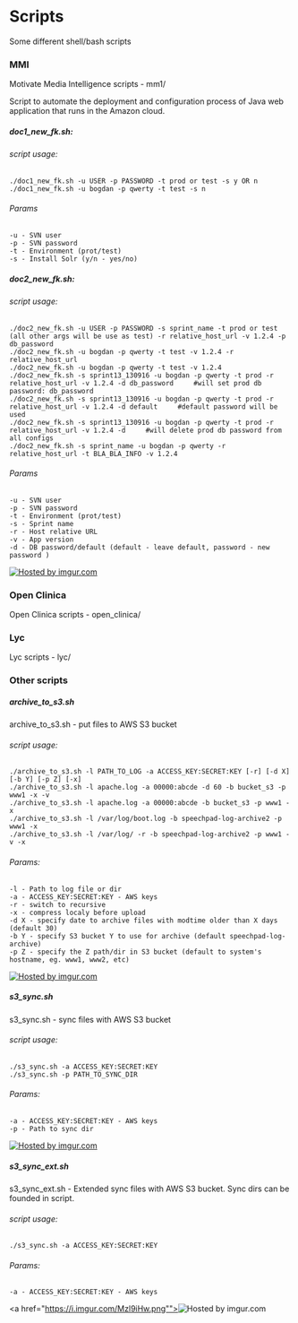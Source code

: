 Scripts
===

Some different shell/bash scripts


### MMI

Motivate Media Intelligence scripts - mm1/

Script to automate the deployment and configuration process of Java web application that runs in the Amazon cloud.

##### doc1_new_fk.sh:
###### script usage:  

    ./doc1_new_fk.sh -u USER -p PASSWORD -t prod or test -s y OR n 
    ./doc1_new_fk.sh -u bogdan -p qwerty -t test -s n 

###### Params

    -u - SVN user
    -p - SVN password
    -t - Environment (prot/test)
    -s - Install Solr (y/n - yes/no)
    
##### doc2_new_fk.sh:
###### script usage:   
    
    ./doc2_new_fk.sh -u USER -p PASSWORD -s sprint_name -t prod or test (all other args will be use as test) -r relative_host_url -v 1.2.4 -p db_password 
    ./doc2_new_fk.sh -u bogdan -p qwerty -t test -v 1.2.4 -r relative_host_url
    ./doc2_new_fk.sh -u bogdan -p qwerty -t test -v 1.2.4
    ./doc2_new_fk.sh -s sprint13_130916 -u bogdan -p qwerty -t prod -r relative_host_url -v 1.2.4 -d db_password     #will set prod db password: db_password 
    ./doc2_new_fk.sh -s sprint13_130916 -u bogdan -p qwerty -t prod -r relative_host_url -v 1.2.4 -d default     #default password will be used 
    ./doc2_new_fk.sh -s sprint13_130916 -u bogdan -p qwerty -t prod -r relative_host_url -v 1.2.4 -d     #will delete prod db password from all configs 
    ./doc2_new_fk.sh -s sprint_name -u bogdan -p qwerty -r relative_host_url -t BLA_BLA_INFO -v 1.2.4 

###### Params
    -u - SVN user
    -p - SVN password
    -t - Environment (prot/test)
    -s - Sprint name
    -r - Host relative URL
    -v - App version
    -d - DB password/default (default - leave default, password - new password )
    
<a href="http://i.imgur.com/9bPGvrG.png"><img src="http://i.imgur.com/9bPGvrG.png" title="Hosted by imgur.com" /></a>


### Open Clinica
Open Clinica scripts - open_clinica/

### Lyc
Lyc scripts - lyc/

### Other scripts
##### archive_to_s3.sh
archive_to_s3.sh - put files to AWS S3 bucket

###### script usage:  

    ./archive_to_s3.sh -l PATH_TO_LOG -a ACCESS_KEY:SECRET:KEY [-r] [-d X] [-b Y] [-p Z] [-x]
    ./archive_to_s3.sh -l apache.log -a 00000:abcde -d 60 -b bucket_s3 -p www1 -x -v
    ./archive_to_s3.sh -l apache.log -a 00000:abcde -b bucket_s3 -p www1 -x
    ./archive_to_s3.sh -l /var/log/boot.log -b speechpad-log-archive2 -p www1 -x
    ./archive_to_s3.sh -l /var/log/ -r -b speechpad-log-archive2 -p www1 -v -x

###### Params:  

    -l - Path to log file or dir
    -a - ACCESS_KEY:SECRET:KEY - AWS keys
    -r - switch to recursive
    -x - compress localy before upload
    -d X - specify date to archive files with modtime older than X days (default 30)
    -b Y - specify S3 bucket Y to use for archive (default speechpad-log-archive)
    -p Z - specify the Z path/dir in S3 bucket (default to system's hostname, eg. www1, www2, etc)
    
<a href="http://i.imgur.com/I3ymQL6.png"><img src="http://i.imgur.com/I3ymQL6.png" title="Hosted by imgur.com" /></a>

##### s3_sync.sh
s3_sync.sh - sync files with AWS S3 bucket

###### script usage:  

    ./s3_sync.sh -a ACCESS_KEY:SECRET:KEY
    ./s3_sync.sh -p PATH_TO_SYNC_DIR


###### Params:  

    -a - ACCESS_KEY:SECRET:KEY - AWS keys
    -p - Path to sync dir 
    
<a href="http://i.imgur.com/7qJ3m23.png"><img src="http://i.imgur.com/7qJ3m23.png" title="Hosted by imgur.com" /></a>

##### s3_sync_ext.sh
s3_sync_ext.sh - Extended sync files with AWS S3 bucket. Sync dirs can be founded in script.

###### script usage:  

    ./s3_sync.sh -a ACCESS_KEY:SECRET:KEY
    
###### Params:  

    -a - ACCESS_KEY:SECRET:KEY - AWS keys
    
<a href="https://i.imgur.com/Mzl9iHw.png""><img src="http://i.imgur.com/7qJ3m23.png" title="Hosted by imgur.com" /></a>


